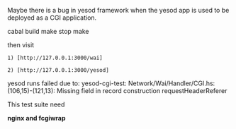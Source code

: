 Maybe there is a bug in yesod framework when the yesod app is used to be deployed as a CGI application.

cabal build
make stop 
make 

then visit 

    1) [http://127.0.0.1:3000/wai]

    2) [http://127.0.0.1:3000/yesod]

yesod runs failed due to:
    yesod-cgi-test: Network/Wai/Handler/CGI.hs:(106,15)-(121,13): Missing field in record construction requestHeaderReferer

This test suite need 

**nginx and fcgiwrap**
